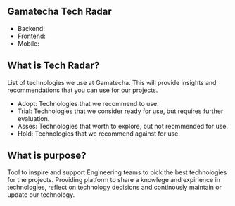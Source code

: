 ## Gamatecha Tech Radar

- Backend:
- Frontend:
- Mobile:

## What is Tech Radar?

List of technologies we use at Gamatecha. This will provide insights and recommendations that you can use for our projects.

- Adopt: Technologies that we recommend to use.
- Trial: Technologies that we consider ready for use, but requires further evaluation.
- Asses: Technologies that worth to explore, but not reommended for use.
- Hold: Technologies that we recommend against for use.

## What is purpose?

Tool to inspire and support Engineering teams to pick the best technologies for the projects. Providing platform to share a knowlege and expirience in technologies, reflect on technology decisions and continously maintain or update our technology.
